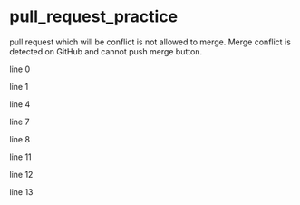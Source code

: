 # pull_request_practice

pull request which will be conflict is not allowed to merge.
Merge conflict is detected on GitHub and cannot push merge button.

line 0

line 1

line 4

line 7

line 8

line 11

line 12

line 13
